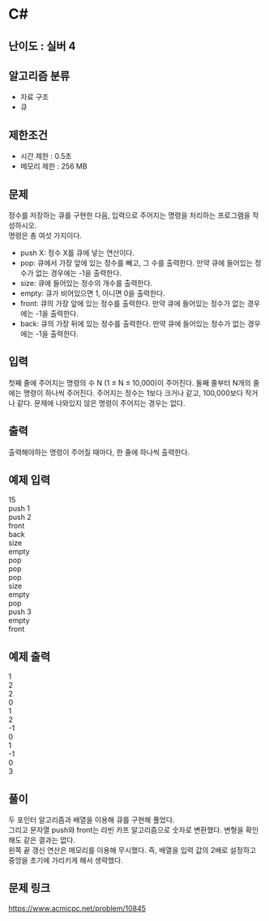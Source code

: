 # C#

## 난이도 : 실버 4

## 알고리즘 분류
  - 자료 구조
  - 큐

## 제한조건
  - 시간 제한 : 0.5초
  - 메모리 제한 : 256 MB

## 문제
정수를 저장하는 큐를 구현한 다음, 입력으로 주어지는 명령을 처리하는 프로그램을 작성하시오.<br/>
명령은 총 여섯 가지이다.<br/>
  - push X: 정수 X를 큐에 넣는 연산이다.
  - pop: 큐에서 가장 앞에 있는 정수를 빼고, 그 수를 출력한다. 만약 큐에 들어있는 정수가 없는 경우에는 -1을 출력한다.
  - size: 큐에 들어있는 정수의 개수를 출력한다.
  - empty: 큐가 비어있으면 1, 아니면 0을 출력한다.
  - front: 큐의 가장 앞에 있는 정수를 출력한다. 만약 큐에 들어있는 정수가 없는 경우에는 -1을 출력한다.
  - back: 큐의 가장 뒤에 있는 정수를 출력한다. 만약 큐에 들어있는 정수가 없는 경우에는 -1을 출력한다.

## 입력
첫째 줄에 주어지는 명령의 수 N (1 ≤ N ≤ 10,000)이 주어진다. 둘째 줄부터 N개의 줄에는 명령이 하나씩 주어진다. 주어지는 정수는 1보다 크거나 같고, 100,000보다 작거나 같다. 문제에 나와있지 않은 명령이 주어지는 경우는 없다.<br/>

## 출력
출력해야하는 명령이 주어질 때마다, 한 줄에 하나씩 출력한다.<br/>

## 예제 입력
15<br/>
push 1<br/>
push 2<br/>
front<br/>
back<br/>
size<br/>
empty<br/>
pop<br/>
pop<br/>
pop<br/>
size<br/>
empty<br/>
pop<br/>
push 3<br/>
empty<br/>
front<br/>

## 예제 출력
1<br/>
2<br/>
2<br/>
0<br/>
1<br/>
2<br/>
-1<br/>
0<br/>
1<br/>
-1<br/>
0<br/>
3<br/>

## 풀이
두 포인터 알고리즘과 배열을 이용해 큐를 구현해 풀었다.<br/>
그리고 문자열 push와 front는 라빈 카프 알고리즘으로 숫자로 변환했다. 변형을 확인해도 같은 결과는 없다.<br/>
왼쪽 끝 갱신 연산은 메모리를 이용해 무시했다. 즉, 배열을 입력 값의 2배로 설정하고 중앙을 초기에 가리키게 해서 생략했다.<br/>

## 문제 링크
https://www.acmicpc.net/problem/10845